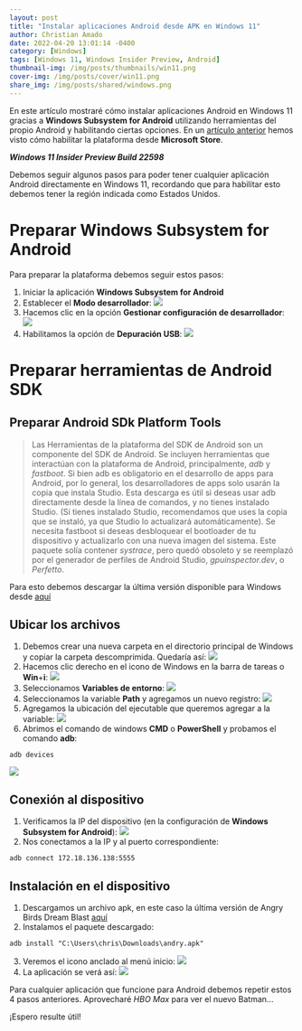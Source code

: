 ```yaml
---
layout: post
title: "Instalar aplicaciones Android desde APK en Windows 11"
author: Christian Amado
date: 2022-04-20 13:01:14 -0400
category: [Windows]
tags: [Windows 11, Windows Insider Preview, Android]
thumbnail-img: /img/posts/thumbnails/win11.png
cover-img: /img/posts/cover/win11.png
share_img: /img/posts/shared/windows.png
---
```


En este artículo mostraré cómo instalar aplicaciones Android en Windows 11 gracias a **Windows Subsystem for Android** utilizando herramientas del propio Android y habilitando ciertas opciones. En un [artículo anterior](/posts/2022-04-13-enable-wsa/) hemos visto cómo habilitar la plataforma desde **Microsoft Store**.

***Windows 11 Insider Preview Build 22598***

<!--more-->

Debemos seguir algunos pasos para poder tener cualquier aplicación Android directamente en Windows 11, recordando que para habilitar esto debemos tener la región indicada como Estados Unidos.

# Preparar Windows Subsystem for Android
Para preparar la plataforma debemos seguir estos pasos:
1. Iniciar la aplicación **Windows Subsystem for Android**
2. Establecer el **Modo desarrollador**:
![](/img/posts/2022/04/20/adb1.png)
3. Hacemos clic en la opción **Gestionar configuración de desarrollador**:
![](/img/posts/2022/04/20/adb2.png)
4. Habilitamos la opción de **Depuración USB**:
![](/img/posts/2022/04/20/adb3.png)

# Preparar herramientas de Android SDK
## Preparar Android SDk Platform Tools
> Las Herramientas de la plataforma del SDK de Android son un componente del SDK de Android. Se incluyen herramientas que interactúan con la plataforma de Android, principalmente, *adb* y *fastboot*. Si bien adb es obligatorio en el desarrollo de apps para Android, por lo general, los desarrolladores de apps solo usarán la copia que instala Studio. Esta descarga es útil si deseas usar adb directamente desde la línea de comandos, y no tienes instalado Studio. (Si tienes instalado Studio, recomendamos que uses la copia que se instaló, ya que Studio lo actualizará automáticamente). Se necesita fastboot si deseas desbloquear el bootloader de tu dispositivo y actualizarlo con una nueva imagen del sistema. Este paquete solía contener *systrace*, pero quedó obsoleto y se reemplazó por el generador de perfiles de Android Studio, *gpuinspector.dev*, o *Perfetto*.

Para esto debemos descargar la última versión disponible para Windows desde [aquí](https://dl.google.com/android/repository/platform-tools-latest-windows.zip)

## Ubicar los archivos
1. Debemos crear una nueva carpeta en el directorio principal de Windows y copiar la carpeta descomprimida. Quedaría así:
![](/img/posts/2022/04/20/adb4.png)
2. Hacemos clic derecho en el icono de Windows en la barra de tareas o **Win**+**i**:
![](/img/posts/2022/04/20/adb5.png)
3. Seleccionamos **Variables de entorno**:
![](/img/posts/2022/04/20/adb6.png)
4. Seleccionamos la variable **Path** y agregamos un nuevo registro:
![](/img/posts/2022/04/20/adb7.png)
5. Agregamos la ubicación del ejecutable que queremos agregar a la variable:
![](/img/posts/2022/04/20/adb8.png)
6. Abrimos el comando de windows **CMD** o **PowerShell** y probamos el comando **adb**:
```
adb devices
```
![](/img/posts/2022/04/20/adb9.png)

## Conexión al dispositivo
1. Verificamos la IP del dispositivo (en la configuración de **Windows Subsystem for Android**):
![](/img/posts/2022/04/20/adb10.png)
2. Nos conectamos a la IP y al puerto correspondiente:
```
adb connect 172.18.136.138:5555
```
## Instalación en el dispositivo
1. Descargamos un archivo apk, en este caso la última versión de Angry Birds Dream Blast [aquí](https://www.apkmirror.com/apk/rovio-entertainment-corporation/angry-birds-dream-blast/angry-birds-dream-blast-1-40-1-release/angry-birds-dream-blast-1-40-1-android-apk-download/)
2. Instalamos el paquete descargado:
```
adb install "C:\Users\chris\Downloads\andry.apk"
```
3. Veremos el icono anclado al menú inicio:
![](/img/posts/2022/04/20/adb11.png)
4. La aplicación se verá así:
![](/img/posts/2022/04/20/adb12.png)

Para cualquier aplicación que funcione para Android debemos repetir estos 4 pasos anteriores. Aprovecharé *HBO Max* para ver el nuevo Batman...

¡Espero resulte útil!